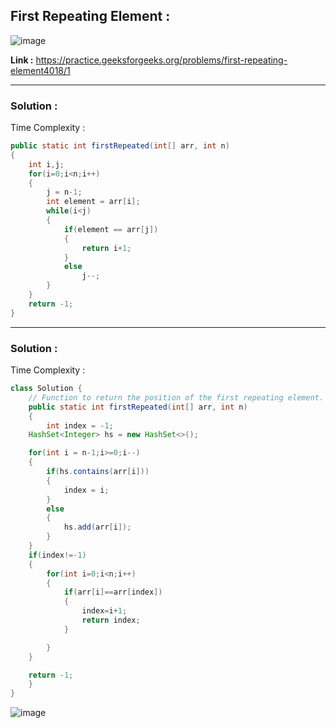 ## First Repeating Element :

![image](https://user-images.githubusercontent.com/23376002/179452052-b761355e-e9c6-4d01-a62c-577d9f459a28.png)


**Link :** https://practice.geeksforgeeks.org/problems/first-repeating-element4018/1


-------------------------------------------------------------------------------------------------------------------------------------------------------


### Solution :

Time Complexity :


```java
public static int firstRepeated(int[] arr, int n) 
{
    int i,j;
    for(i=0;i<n;i++)
    {
        j = n-1;
        int element = arr[i];
        while(i<j)
        {
            if(element == arr[j])
            {
                return i+1;
            }
            else
                j--;
        }
    }
    return -1;
}

```

-------------------------------------------------------------------------------------------------------------------------------------------------------


### Solution :

Time Complexity :


```java
class Solution {
    // Function to return the position of the first repeating element.
    public static int firstRepeated(int[] arr, int n) 
    {
        int index = -1;
	HashSet<Integer> hs = new HashSet<>();

	for(int i = n-1;i>=0;i--)
	{
		if(hs.contains(arr[i]))
		{
			index = i;
		}
		else
		{
			hs.add(arr[i]);
		}
	}
	if(index!=-1)
	{
		for(int i=0;i<n;i++)
		{
			if(arr[i]==arr[index])
			{
				index=i+1;
				return index;
			}

		}
	}

	return -1;
    }
}

```

![image](https://user-images.githubusercontent.com/23376002/227759892-1edab405-b3ec-4f43-8d9f-7378a4c2086f.png)




